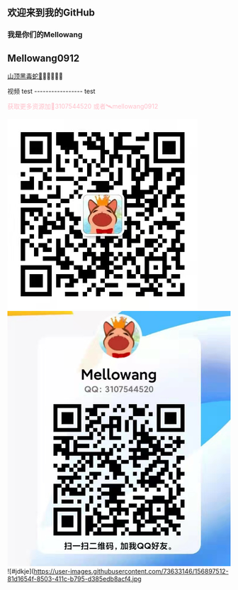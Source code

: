 ## 欢迎来到我的GitHub 
### 我是你们的Mellowang

## Mellowang0912

[山顶黑毒蛇🐍](http://mellowang.test.upcdn.net/%E5%B1%B1%E9%A0%82%E9%BB%91%E6%AF%92%E8%9B%87.mp4)😀😀😀😀😀


视频 test  ----------------- test

<p style='color:pink'>获取更多资源加🐧3107544520 或者🛰️mellowang0912

![#makabaka](https://github.com/Mellowang0912/110/blob/gh-pages/4dacb54539fafc2ac10b99646fba77d.jpg)
![#makaaa](https://github.com/Mellowang0912/110/blob/gh-pages/9b5774e5b1b916f355d13ee5d1fba09.jpg?raw=true)
![#jdkje](https://user-images.githubusercontent.com/73633146/156897512-81d1654f-8503-411c-b795-d385edb8acf4.jpg
